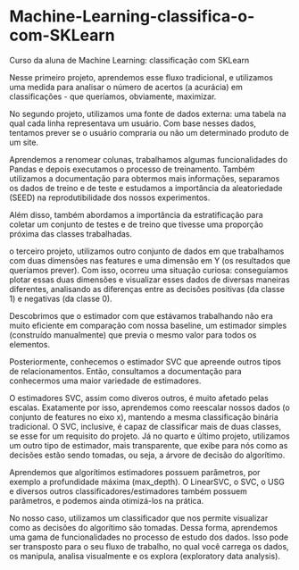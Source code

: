 # Machine-Learning-classifica-o-com-SKLearn
Curso da aluna de Machine Learning: classificação com SKLearn

Nesse primeiro projeto, aprendemos esse fluxo tradicional, e utilizamos uma medida para analisar o número de acertos (a acurácia) em classificações - que queríamos, obviamente, maximizar.

No segundo projeto, utilizamos uma fonte de dados externa: uma tabela na qual cada linha representava um usuário. Com base nesses dados, tentamos prever se o usuário compraria ou não um determinado produto de um site.

Aprendemos a renomear colunas, trabalhamos algumas funcionalidades do Pandas e depois executamos o processo de treinamento. Também utilizamos a documentação para obtermos mais informações, separamos os dados de treino e de teste e estudamos a importância da aleatoriedade (SEED) na reprodutibilidade dos nossos experimentos.

Além disso, também abordamos a importância da estratificação para coletar um conjunto de testes e de treino que tivesse uma proporção próxima das classes trabalhadas.

o terceiro projeto, utilizamos outro conjunto de dados em que trabalhamos com duas dimensões nas features e uma dimensão em Y (os resultados que queríamos prever). Com isso, ocorreu uma situação curiosa: conseguíamos plotar essas duas dimensões e visualizar esses dados de diversas maneiras diferentes, analisando as diferenças entre as decisões positivas (da classe 1) e negativas (da classe 0).

Descobrimos que o estimador com que estávamos trabalhando não era muito eficiente em comparação com nossa baseline, um estimador simples (construído manualmente) que previa o mesmo valor para todos os elementos.

Posteriormente, conhecemos o estimador SVC que apreende outros tipos de relacionamentos. Então, consultamos a documentação para conhecermos uma maior variedade de estimadores.

O estimadores SVC, assim como diveros outros, é muito afetado pelas escalas. Exatamente por isso, aprendemos como reescalar nossos dados (o conjunto de features no eixo x), mantendo a mesma classificação binária tradicional. O SVC, inclusive, é capaz de classificar mais de duas classes, se esse for um requisito do projeto.
Já no quarto e último projeto, utilizamos um outro tipo de estimador, mais transparente, que exibe para nós como as decisões estão sendo tomadas, ou seja, a árvore de decisão do algorítimo.

Aprendemos que algorítimos estimadores possuem parâmetros, por exemplo a profundidade máxima (max_depth). O LinearSVC, o SVC, o USG e diversos outros classificadores/estimadores também possuem parâmetros, e podemos ainda otimizá-los na prática.

No nosso caso, utilizamos um classificador que nos permite visualizar como as decisões do algorítimo são tomadas. Dessa forma, aprendemos uma gama de funcionalidades no processo de estudo dos dados. Isso pode ser transposto para o seu fluxo de trabalho, no qual você carrega os dados, os manipula, analisa visualmente e os explora (exploratory data analysis).
